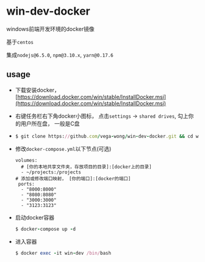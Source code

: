 # win-dev-docker

windows前端开发环境的docker镜像

基于`centos`

集成`nodejs@6.5.0`, `npm@3.10.x`, `yarn@0.17.6`

## usage

- 下载安装docker， [https://download.docker.com/win/stable/InstallDocker.msi](https://download.docker.com/win/stable/InstallDocker.msi)

- 右键任务栏右下角docker小图标， 点击`settings` -> `shared drives`, 勾上你的用户所在盘， 一般是C盘 

- ```ruby
  $ git clone https://github.com/vega-wong/win-dev-docker.git && cd win-dev-docker
  ```

- 修改`docker-compose.yml`以下节点(可选)

  ```docker
  volumes:
    # [你的本地共享文件夹，存放项目的目录]:[docker上的目录]
    - ~/projects:/projects
  # 添加或修改端口映射， [你的端口]:[docker的端口]
   ports:
    - "8000:8000"
    - "8080:8080"
    - "3000:3000"
    - "3123:3123"
  ```

- 启动docker容器
  
  ```ruby
  $ docker-compose up -d

  ```


- 进入容器

  ```ruby
  $ docker exec -it win-dev /bin/bash
  ```

